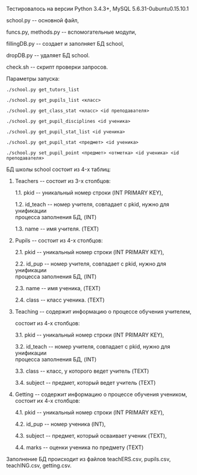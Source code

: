 Тестировалось на версии Python 3.4.3+, MySQL 5.6.31-0ubuntu0.15.10.1 


school.py -- основной файл,

funcs.py, methods.py -- вспомогательные модули,

fillingDB.py -- создает и заполняет БД school,

dropDB.py -- удаляет БД school.


check.sh -- скрипт проверки запросов.


Параметры запуска:

    ./school.py get_tutors_list
    
    ./school.py get_pupils_list <класс>
    
    ./school.py get_class_stat <класс> <id преподавателя>
    
    ./school.py get_pupil_disciplines <id ученика>
    
    ./school.py get_pupil_stat_list <id ученика>
    
    ./school.py get_pupil_stat <предмет> <id ученика>
    
    ./school.py set_pupil_point <предмет> <отметка> <id ученика> <id преподавателя>
    
    

БД школы school состоит из 4-x таблиц:

1. Teachers -- состоит из 3-x столбцов:

    1.1. pkid -- уникальный номер строки (INT PRIMARY KEY),
    
    1.2. id_teach -- номер учителя, совпадает с pkid, нужно для унификации   
         процесса заполнения БД, (INT)
         
    1.3. name -- имя учителя. (TEXT)
    
2. Pupils -- состоит из 4-x столбцов:

    2.1. pkid -- уникальный номер строки (INT PRIMARY KEY),
    
    2.2. id_pup -- номер учителя, совпадает с pkid, нужно для унификации    
         процесса заполнения БД, (INT)
         
    2.3. name -- имя ученика, (TEXT)
    
    2.4. class -- класс ученика. (TEXT)
    
3. Teaching -- содержит информацию о процессе обучения учителем,

    состоит из 4-х столбцов:
    
    3.1. pkid -- уникальный номер строки (INT PRIMARY KEY),
    
    3.2. id_teach -- номер учителя, совпадает с pkid, нужно для унификации    
         процесса заполнения БД, (INT)
         
    3.3. class -- класс, у которого ведет учитель (TEXT)
    
    3.4. subject -- предмет, который ведет учитель (TEXT)
    
4. Getting -- содержит информацию о процессе обучения учеником,
    состоит их 4-х столбцов:
    
    4.1. pkid -- уникальный номер строки (INT PRIMARY KEY),
    
    4.2. id_pup -- номер ученика (INT),
    
    4.3. subject -- предмет, который осваивает ученик (TEXT),
    
    4.4. marks -- оценки ученика по предмету (TEXT)
    
Заполнение БД происходит из файлов teachERS.csv, pupils.csv, teachING.csv, getting.csv.
